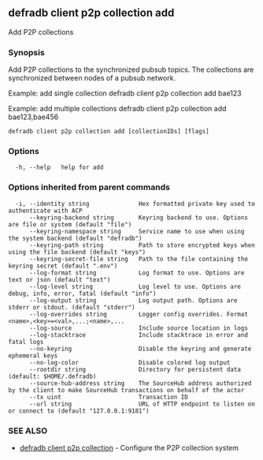 ## defradb client p2p collection add

Add P2P collections

### Synopsis

Add P2P collections to the synchronized pubsub topics.
The collections are synchronized between nodes of a pubsub network.

Example: add single collection
  defradb client p2p collection add bae123

Example: add multiple collections
  defradb client p2p collection add bae123,bae456
		

```
defradb client p2p collection add [collectionIDs] [flags]
```

### Options

```
  -h, --help   help for add
```

### Options inherited from parent commands

```
  -i, --identity string              Hex formatted private key used to authenticate with ACP
      --keyring-backend string       Keyring backend to use. Options are file or system (default "file")
      --keyring-namespace string     Service name to use when using the system backend (default "defradb")
      --keyring-path string          Path to store encrypted keys when using the file backend (default "keys")
      --keyring-secret-file string   Path to the file containing the keyring secret (default ".env")
      --log-format string            Log format to use. Options are text or json (default "text")
      --log-level string             Log level to use. Options are debug, info, error, fatal (default "info")
      --log-output string            Log output path. Options are stderr or stdout. (default "stderr")
      --log-overrides string         Logger config overrides. Format <name>,<key>=<val>,...;<name>,...
      --log-source                   Include source location in logs
      --log-stacktrace               Include stacktrace in error and fatal logs
      --no-keyring                   Disable the keyring and generate ephemeral keys
      --no-log-color                 Disable colored log output
      --rootdir string               Directory for persistent data (default: $HOME/.defradb)
      --source-hub-address string    The SourceHub address authorized by the client to make SourceHub transactions on behalf of the actor
      --tx uint                      Transaction ID
      --url string                   URL of HTTP endpoint to listen on or connect to (default "127.0.0.1:9181")
```

### SEE ALSO

* [defradb client p2p collection](defradb_client_p2p_collection.md)	 - Configure the P2P collection system

